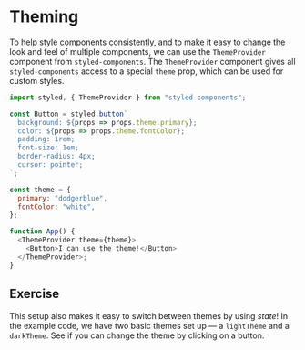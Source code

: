 # Theming

To help style components consistently, and to make it easy to change the look
and feel of multiple components, we can use the `ThemeProvider` component from
`styled-components`. The `ThemeProvider` component gives all `styled-components`
access to a special `theme` prop, which can be used for custom styles.

```js
import styled, { ThemeProvider } from "styled-components";

const Button = styled.button`
  background: ${props => props.theme.primary};
  color: ${props => props.theme.fontColor};
  padding: 1rem;
  font-size: 1em;
  border-radius: 4px;
  cursor: pointer;
`;

const theme = {
  primary: "dodgerblue",
  fontColor: "white",
};

function App() {
  <ThemeProvider theme={theme}>
    <Button>I can use the theme!</Button>
  </ThemeProvider>;
}
```

## Exercise

This setup also makes it easy to switch between themes by using _state_! In the
example code, we have two basic themes set up &mdash; a `lightTheme` and a
`darkTheme`. See if you can change the theme by clicking on a button.
